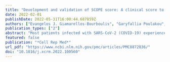 ```yaml
---
title: "Development and validation of SCOPE score: A clinical score to predict COVID-19 pneumonia progression to severe respiratory failure"
date: 2022-02-01
publishDate: 2022-05-31T16:00:44.687859Z
authors: ["Evangelos J. Giamarellos-Bourboulis", "Garyfallia Poulakou", "Aline de Nooijer", "Haralampos Milionis", "Simeon Metallidis", "Michalis Ploumidis", "Pinelopi Grigoropoulou", "Aggeliki Rapti", "Francesco Vladimiro Segala", "Evangelos Balis", "Efthymia Giannitsioti", "Paola Rodari", "Ilias Kainis", "Zoi Alexiou", "Emanuele Focà", "Brollo Lucio", "Nikoletta Rovina", "Laura Scorzolini", "Maria Dafni", "Sofia Ioannou", "Alessandro Tomelleri", "Katerina Dimakou", "Glykeria Tzatzagou", "Maria Chini", "Matteo Bassetti", "Christina Trakatelli", "George Tsoukalas", "Carlo Selmi", "Charilaos Samaras", "Maria Saridaki", "Athina Pyrpasopoulou", "Elisabeth Kaldara", "Ilias Papanikolaou", "Aikaterini Argyraki", "Karolina Akinosoglou", "Marina Koupetori", "Periklis Panagopoulos", "George N. Dalekos", "Mihai G. Netea"]
publication_types: ["2"]
abstract: "Most patients infected with SARS-CoV-2 (COVID-19) experience mild, non-specific symptoms, but many develop severe symptoms associated with an excessive inflammatory response. Elevated plasma concentrations of soluble urokinase plasminogen activator receptor (suPAR) provide early warning of progression to severe respiratory failure (SRF) or death, but access to suPAR testing may be limited. The Severe COvid Prediction Estimate (SCOPE) score, derived from circulating concentrations of C-reactive protein, D- dimers, interleukin-6, and ferritin among patients not receiving non-invasive or invasive mechanical ventilation during the SAVE-MORE study, offers predictive accuracy for progression to SRF or death within 14 days comparable to that of a suPAR concentration of ≥6 ng/mL (area under receiver operator characteristic curve 0.81 for both). The SCOPE score is validated in two similar independent cohorts. A SCOPE score of 6 or more is an alternative to suPAR for predicting progression to SRF or death within 14 days of hospital admission for pneumonia, and it can be used to guide treatment decisions.,    • SCOPE score is composed of C-reactive protein, D dimers, ferritin, and interleukin-6   • Values of 6 or more predict 6-fold risk for severe respiratory failure or death   • SCOPE score predicts risk for severe respiratory failure or death comparable to suPAR   • Anakinra treatment when SCOPE is 6 or more provides lower odds of poor outcome   , Giamarellos-Bourboulis et al. introduce the SCOPE score for early prognostication of the risk for severe respiratory failure or death within the next 14 days in COVID-19 pneumonia. This is composed of C-reactive protein, D dimers, ferritin, and interleukin-6 concentrations. Anakinra treatment administered when SCOPE is 6 or more provides lower odds of a poor outcome."
featured: false
publication: "*Cell Rep Med*"
url_pdf: "https://www.ncbi.nlm.nih.gov/pmc/articles/PMC8872836/"
doi: "10.1016/j.xcrm.2022.100560"
---
```



